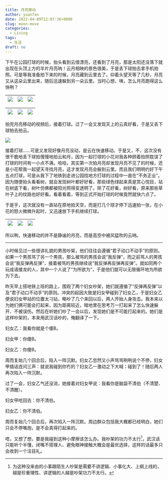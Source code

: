 ```yaml
---
title: 月亮移动
author: yuanfan
date: 2022-04-09T22:07:36+0800
slug: moon-move
categories:
  - Living
tags:
  - 生活
draft: no
---
```



<!--more-->

下午在公园打球的时候，抬头看到云很漂亮，还看到了月亮，那是太阳还没落下就出现在头顶上方的半片月亮呐！云月相映的景色很美，于是丢下球拍去拿手机拍照。可是等我准备拍下来的时候，月亮藏到云里去了。仰着头望天等了几秒，月亮又从这朵云里出来，随后迅速躲到另一朵云里。当时心想，咦，怎么月亮跑得这么快咧？

|![](https://yuanfan.rbind.io/images/2022/2022-04-09-1-1.jpg)|![](https://yuanfan.rbind.io/images/2022/2022-04-09-1-2.jpg)|![](https://yuanfan.rbind.io/images/2022/2022-04-09-1-3.jpg)|
|:-:|:-:|:-:|

|![](https://yuanfan.rbind.io/images/2022/2022-04-09-1-4.jpg)|![](https://yuanfan.rbind.io/images/2022/2022-04-09-1-5.jpg)|![](https://yuanfan.rbind.io/images/2022/2022-04-09-1-6.jpg)|
|:-:|:-:|:-:|

拍完月亮移动的视频后，接着打球。过了一会又发现天上的云真好看，于是又丢下球拍去拍云。

![](https://yuanfan.rbind.io/images/2022/2022-04-09-2-1.jpg)

接着打球……可是又发现好像月亮没动，是云在快速移动。于是又，不，这次没有很干脆地丢下球拍慢慢地拍云和月，因为一起打球的小花对我各种顾着拍照耽误了打球的时间有一小点不满。哈哈，其实第一次拍月亮却发现月亮不见了的时候，还是小花帮我一起望天寻找月亮，这才发现月亮会躲到云里。而且我们明明约好下午五点打球，可是从我下了地铁到走进公园找地方打球的过程中一直在“不务正业”。因为随便抬头看看树，就会发现树叶都好好看，那些绿色绿起来真是赏心悦目，站在树底下看，树叶仿佛都被阳光照得变透明了。除了花好看，树好看，原来那些草叶子上的纹路也好好看。看着看着，等到正式开始打球的时候竟然就快六点了。

于是乎，这次就没有一直站在原地拍天空，而是打几个球才停下迅速拍一张，在小花的怒火微微升起时，又迅速放下手机继续打球。

|![](https://yuanfan.rbind.io/images/2022/2022-04-09-2-2.jpg)|![](https://yuanfan.rbind.io/images/2022/2022-04-09-2-3.jpg)|![](https://yuanfan.rbind.io/images/2022/2022-04-09-2-4.jpg)|
|:-:|:-:|:-:|

所以咧，快速移动的并不是静谧的月亮，而是高空中被风猛吹的云呐。

------

小时候见过一些很讲礼貌的男孩吵架，他们往往会遵循“君子动口不动手”的原则。如果一个男孩骂了另一个男孩，那么被骂的男孩会说“我反弹”，而之前骂人的男孩会说“我反弹再反弹”，接着被骂的男孩继续说“我反弹再反弹再反弹”。就如同两个玩成语接龙的人，其中一个人说了“为所欲为”，于是他们就可以无限循环地为所欲为下去。

昨天早上搭地铁上班的路上，围观了两个妇女吵架，她们就遵循了“反弹再反弹”以及“君子动口不动手”的原则。冲突的起因大致是妇女甲碰到了妇女乙，于是妇女乙便说妇女甲站的位置太刁钻，略吵了几个来回以后，两人开始人身攻击。我本来以为她们俩可能会打起来，因为距离较近，暗地里在思考万一打起来了怎么快速躲开、不被误伤。然后在听她们吵了一会以后，发现她们是不可能打起来的。她们是这样吵架的，本来用武汉话吵的，俺翻译了一下。

妇女乙：我看你就是个傻B。

妇女甲：你傻B。

妇女乙：你傻B。

周而复始几个回合后，陷入一阵沉默。妇女乙忽然又小声骂骂咧咧说个不停，妇女甲插话连问三声：就说我碰到你冇的？妇女乙一激动之下大喊：碰到了！随后两人再次陷入一阵沉默。

过了一会，妇女乙气还没消，她接着对妇女甲说：我看你是脑袋不清伯（不清楚、不清醒）。

妇女甲呛回去：你不清伯。

妇女乙：你不清伯。

周而复始几个回合后，再次陷入一阵沉默。周边群众包括我大概都已经明白，她们只会不停嘴炮，是不会真得打起来的。

唔，又想了想，要是我碰到这种小摩擦该怎么办。我吵架的功力不太行[^1]，武汉话只能听个半懂，闭嘴不搭理人、避免眼神接触大概会是最优选择，这样的话最多只会收到一个注目礼。

[^1]:为这种没来由的小事跟陌生人吵架是需要不讲逻辑、小事化大、上纲上线的，越是珍重理性、讲逻辑的人越是吵架功力不太行。
